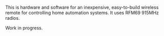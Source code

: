 This is hardware and software for an inexpensive, easy-to-build wireless remote
for controlling home automation systems. It uses RFM69 915MHz radios.

Work in progress.
